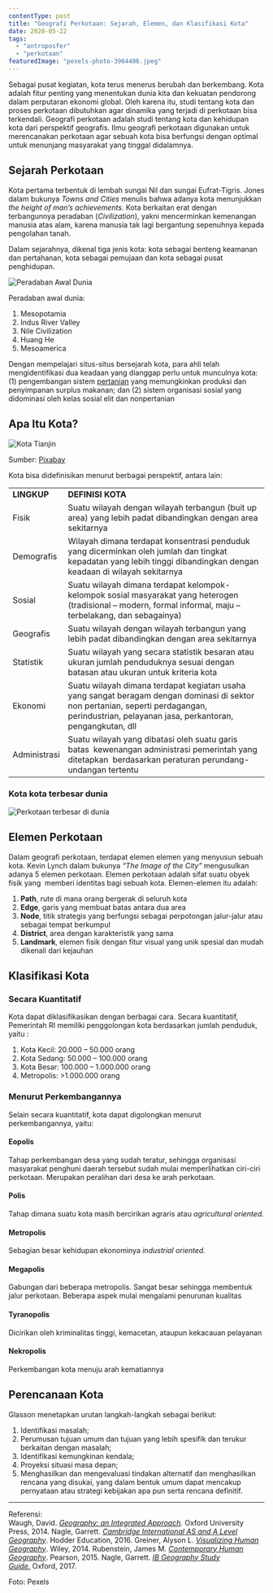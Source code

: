 ```yaml
---
contentType: post
title: "Geografi Perkotaan: Sejarah, Elemen, dan Klasifikasi Kota"
date: 2020-05-22
tags: 
  - "antroposfer"
  - "perkotaan"
featuredImage: "pexels-photo-3964406.jpeg"
---
```


Sebagai pusat kegiatan, kota terus menerus berubah dan berkembang. Kota adalah fitur penting yang menentukan dunia kita dan kekuatan pendorong dalam perputaran ekonomi global. Oleh karena itu, studi tentang kota dan proses perkotaan dibutuhkan agar dinamika yang terjadi di perkotaan bisa terkendali. Geografi perkotaan adalah studi tentang kota dan kehidupan kota dari perspektif geografis. Ilmu geografi perkotaan digunakan untuk merencanakan perkotaan agar sebuah kota bisa berfungsi dengan optimal untuk menunjang masyarakat yang tinggal didalamnya.

## Sejarah Perkotaan

Kota pertama terbentuk di lembah sungai Nil dan sungai Eufrat-Tigris. Jones dalam bukunya _Towns and Cities_ menulis bahwa adanya kota menunjukkan _the height of man’s achievements_. Kota berkaitan erat dengan terbangunnya peradaban (_Civilization_), yakni mencerminkan kemenangan manusia atas alam, karena manusia tak lagi bergantung sepenuhnya kepada pengolahan tanah.

Dalam sejarahnya, dikenal tiga jenis kota: kota sebagai benteng keamanan dan pertahanan, kota sebagai pemujaan dan kota sebagai pusat penghidupan.

![Peradaban Awal Dunia](https://supergeografi.com/wp-content/uploads/2020/05/image-1.jpeg?w=1024)

Peradaban awal dunia:

1. Mesopotamia
2. Indus River Valley
3. Nile Civilization
4. Huang He
5. Mesoamerica

Dengan mempelajari situs-situs bersejarah kota, para ahli telah mengidentifikasi dua keadaan yang dianggap perlu untuk munculnya kota: (1) pengembangan sistem [pertanian](https://supergeografi.com/biosfer/agrikultur/) yang memungkinkan produksi dan penyimpanan surplus makanan; dan (2) sistem organisasi sosial yang didominasi oleh kelas sosial elit dan nonpertanian

## Apa Itu Kota?

![Kota Tianjin](images/uploads/image.jpeg)

Sumber: [Pixabay](https://pixabay.com/photos/tianjin-twilight-city-scenery-2185510)

Kota bisa didefinisikan menurut berbagai perspektif, antara lain:

<table><tbody><tr><td><strong>LINGKUP</strong></td><td><strong>DEFINISI KOTA</strong></td></tr><tr><td>Fisik</td><td>Suatu wilayah dengan wilayah terbangun (buit up area) yang lebih padat dibandingkan dengan area sekitarnya</td></tr><tr><td>Demografis</td><td>Wilayah dimana terdapat konsentrasi penduduk yang dicerminkan oleh jumlah dan tingkat kepadatan yang lebih tinggi dibandingkan dengan keadaan di wilayah sekitarnya</td></tr><tr><td>Sosial</td><td>Suatu wilayah dimana terdapat kelompok-kelompok sosial masyarakat yang heterogen (tradisional – modern, formal informal, maju – terbelakang, dan sebagainya)</td></tr><tr><td>Geografis</td><td>Suatu wilayah dengan wilayah terbangun yang lebih padat dibandingkan dengan area sekitarnya</td></tr><tr><td>Statistik</td><td>Suatu wilayah yang secara statistik besaran atau ukuran jumlah penduduknya sesuai dengan batasan atau ukuran untuk kriteria kota</td></tr><tr><td>Ekonomi</td><td>Suatu wilayah dimana terdapat kegiatan usaha yang sangat beragam dengan dominasi di sektor non pertanian, seperti perdagangan, perindustrian, pelayanan jasa, perkantoran, pengangkutan, dll</td></tr><tr><td>Administrasi</td><td>Suatu wilayah yang dibatasi oleh suatu garis batas&nbsp; kewenangan administrasi pemerintah yang ditetapkan&nbsp; berdasarkan peraturan perundang-undangan tertentu</td></tr></tbody></table>

### Kota kota terbesar dunia

![Perkotaan terbesar di dunia](https://supergeografi.com/wp-content/uploads/2020/05/image-1.png?w=1024)

## Elemen Perkotaan

Dalam geografi perkotaan, terdapat elemen elemen yang menyusun sebuah kota. Kevin Lynch dalam bukunya _“The Image of the City”_ mengusulkan adanya 5 elemen perkotaan. Elemen perkotaan adalah sifat suatu obyek fisik yang  memberi identitas bagi sebuah kota. Elemen-elemen itu adalah:

1. **Path**, rute di mana orang bergerak di seluruh kota
2. **Edge**, garis yang membuat batas antara dua area
3. **Node**, titik strategis yang berfungsi sebagai perpotongan jalur-jalur atau sebagai tempat berkumpul
4. **District**, area dengan karakteristik yang sama
5. **Landmark**, elemen fisik dengan fitur visual yang unik spesial dan mudah dikenali dari kejauhan

## Klasifikasi Kota

### Secara Kuantitatif

Kota dapat diklasifikasikan dengan berbagai cara. Secara kuantitatif, Pemerintah RI memiliki penggolongan kota berdasarkan jumlah penduduk, yaitu :

1. Kota Kecil: 20.000 – 50.000 orang
2. Kota Sedang: 50.000 – 100.000 orang
3. Kota Besar: 100.000 – 1.000.000 orang
4. Metropolis: >1.000.000 orang

### Menurut Perkembangannya

Selain secara kuantitatif, kota dapat digolongkan menurut perkembangannya, yaitu:

#### Eopolis

Tahap perkembangan desa yang sudah teratur, sehingga organisasi masyarakat penghuni daerah tersebut sudah mulai memperlihatkan ciri-ciri perkotaan. Merupakan peralihan dari desa ke arah perkotaan.

#### Polis

Tahap dimana suatu kota masih bercirikan agraris atau _agricultural oriented._

#### Metropolis

Sebagian besar kehidupan ekonominya _industrial oriented._

#### Megapolis

Gabungan dari beberapa metropolis. Sangat besar sehingga membentuk jalur perkotaan. Beberapa aspek mulai mengalami penurunan kualitas

#### Tyranopolis

Dicirikan oleh kriminalitas tinggi, kemacetan, ataupun kekacauan pelayanan

#### Nekropolis

Perkembangan kota menuju arah kematiannya

## Perencanaan Kota

Glasson menetapkan urutan langkah-langkah sebagai berikut:

1. Identifikasi masalah;
2. Perumusan tujuan umum dan tujuan yang lebih spesifik dan terukur berkaitan dengan masalah;
3. Identifikasi kemungkinan kendala;
4. Proyeksi situasi masa depan;
5. Menghasilkan dan mengevaluasi tindakan alternatif dan menghasilkan rencana yang disukai, yang dalam bentuk umum dapat mencakup pernyataan atau strategi kebijakan apa pun serta rencana definitif.

* * *

Referensi:  
Waugh, David. [_Geography: an Integrated Approach_](https://amzn.to/2AZsvdq)_._ Oxford University Press, 2014. 
Nagle, Garrett. [_Cambridge International AS and A Level Geography_](https://amzn.to/2zslj9e). Hodder Education, 2016. 
Greiner, Alyson L. [_Visualizing Human Geography_](https://amzn.to/2WYRB4u). Wiley, 2014. 
Rubenstein, James M. [_Contemporary Human Geography_](https://amzn.to/3d7G2h0). Pearson, 2015. 
Nagle, Garrett. [_IB Geography Study Guide._](https://amzn.to/3gnZ30P) Oxford, 2017.

Foto: Pexels
